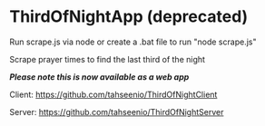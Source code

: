 # ThirdOfNightApp (deprecated)

Run scrape.js via node or create a .bat file to run "node scrape.js"

Scrape prayer times to find the last third of the night

***Please note this is now available as a web app***

Client:
https://github.com/tahseenio/ThirdOfNightClient

Server:
https://github.com/tahseenio/ThirdOfNightServer
